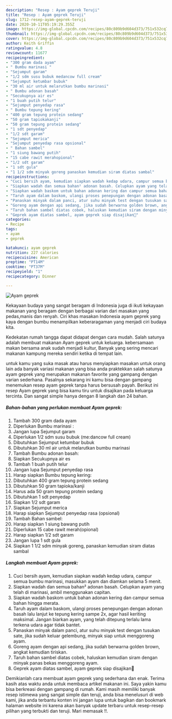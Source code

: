 ```yaml
---
description: "Resep : Ayam geprek Teruji"
title: "Resep : Ayam geprek Teruji"
slug: 1712-resep-ayam-geprek-teruji
date: 2020-10-11T05:19:29.355Z
image: https://img-global.cpcdn.com/recipes/80c809b9d604d373/751x532cq70/ayam-geprek-foto-resep-utama.jpg
thumbnail: https://img-global.cpcdn.com/recipes/80c809b9d604d373/751x532cq70/ayam-geprek-foto-resep-utama.jpg
cover: https://img-global.cpcdn.com/recipes/80c809b9d604d373/751x532cq70/ayam-geprek-foto-resep-utama.jpg
author: Keith Griffin
ratingvalue: 4.8
reviewcount: 11677
recipeingredient:
- "300 gram dada ayam"
- " Bumbu marinasi "
- "Sejumput garam"
- "1/2 sdm susu bubuk medancow full cream"
- "Sejumput ketumbar bubuk"
- "30 ml air untuk melarutkan bumbu marinasi"
- " Bumbu adonan basah"
- "Secukupnya air es"
- "1 buah putih telur"
- "Sejumput penyedap rasa"
- " Bumbu tepung kering"
- "400 gram tepung protein sedang"
- "50 gram tapiokakanji"
- "50 gram tepung protein sedang"
- "1 sdt penyedap"
- "1/2 sdt garam"
- "Sejumput merica"
- "Sejumput penyedap rasa opsional"
- " Bahan sambel"
- "1 siung bawang putih"
- "15 cabe rawit merahopional"
- "1/2 sdt garam"
- "1 sdt gula"
- "1 1/2 sdm minyak goreng panaskan kemudian siram diatas sambal"
recipeinstructions:
- "Cuci bersih ayam, kemudian siapkan wadah kedap udara, campur semua bumbu marinasi, masukkan ayam dan diamkan selama 5 menit."
- "Siapkan wadah dan semua bahan² adonan basah. Celupkan ayam yang telah di marinasi, ambil menggunakan capitan."
- "Siapkan wadah baskom untuk bahan adonan kering dan campur semua bahan hingga merata."
- "Taruh ayam dalam baskom, ulangi proses penepungan dengan adonan basah lalu lanjut ke tepung kering sampe 2x, agar hasil keriting maksimal. Jangan biarkan ayam, yang telah ditepung terlalu lama terkena udara agar tidak bantet."
- "Panaskan minyak dalam panci, atur suhu minyak test dengan tusukan sate, jika sudah keluar gelembung, minyak siap untuk menggoreng ayam."
- "Goreng ayam dengan api sedang, jika sudah berwarna golden brown, angkat kemudian tiriskan."
- "Taruh bahan sambel diatas cobek, haluskan kemudian siram dengan minyak panas bekas menggoreng ayam."
- "Geprek ayam diatas sambel, ayam geprek siap disajikan🥰"
categories:
- Recipe
tags:
- ayam
- geprek

katakunci: ayam geprek 
nutrition: 227 calories
recipecuisine: American
preptime: "PT14M"
cooktime: "PT37M"
recipeyield: "1"
recipecategory: Dinner

---
```



![Ayam geprek](https://img-global.cpcdn.com/recipes/80c809b9d604d373/751x532cq70/ayam-geprek-foto-resep-utama.jpg)

Kekayaan budaya yang sangat beragam di Indonesia juga di ikuti kekayaan makanan yang beragam dengan berbagai varian dari masakan yang pedas,manis dan renyah. Ciri khas masakan Indonesia ayam geprek yang kaya dengan bumbu menampilkan keberaragaman yang menjadi ciri budaya kita.




Kedekatan rumah tangga dapat didapat dengan cara mudah. Salah satunya adalah membuat makanan Ayam geprek untuk keluarga. kebersamaan makan bersama anak sudah menjadi kultur, Banyak yang sering mencari makanan kampung mereka sendiri ketika di tempat lain.

untuk kamu yang suka masak atau harus menyiapkan masakan untuk orang lain ada banyak variasi makanan yang bisa anda praktekkan salah satunya ayam geprek yang merupakan makanan favorite yang gampang dengan varian sederhana. Pasalnya sekarang ini kamu bisa dengan gampang menemukan resep ayam geprek tanpa harus bersusah payah.
Berikut ini resep Ayam geprek yang bisa kamu tiru untuk disajikan pada keluarga tercinta. Dan sangat simple hanya dengan 8 langkah dan 24 bahan.


<!--inarticleads1-->

##### Bahan-bahan yang perlukan membuat Ayam geprek:

1. Tambah 300 gram dada ayam
1. Diperlukan  Bumbu marinasi :
1. Jangan lupa Sejumput garam
1. Diperlukan 1/2 sdm susu bubuk (me:dancow full cream)
1. Dibutuhkan Sejumput ketumbar bubuk
1. Dibutuhkan 30 ml air untuk melarutkan bumbu marinasi
1. Tambah  Bumbu adonan basah:
1. Siapkan Secukupnya air es
1. Tambah 1 buah putih telur
1. Jangan lupa Sejumput penyedap rasa
1. Harap siapkan  Bumbu tepung kering:
1. Dibutuhkan 400 gram tepung protein sedang
1. Dibutuhkan 50 gram tapioka/kanji
1. Harus ada 50 gram tepung protein sedang
1. Dibutuhkan 1 sdt penyedap
1. Siapkan 1/2 sdt garam
1. Siapkan Sejumput merica
1. Harap siapkan Sejumput penyedap rasa (opsional)
1. Tambah  Bahan sambel:
1. Harap siapkan 1 siung bawang putih
1. Diperlukan 15 cabe rawit merah(opional)
1. Harap siapkan 1/2 sdt garam
1. Jangan lupa 1 sdt gula
1. Siapkan 1 1/2 sdm minyak goreng, panaskan kemudian siram diatas sambal




<!--inarticleads2-->

##### Langkah membuat  Ayam geprek:

1. Cuci bersih ayam, kemudian siapkan wadah kedap udara, campur semua bumbu marinasi, masukkan ayam dan diamkan selama 5 menit.
1. Siapkan wadah dan semua bahan² adonan basah. Celupkan ayam yang telah di marinasi, ambil menggunakan capitan.
1. Siapkan wadah baskom untuk bahan adonan kering dan campur semua bahan hingga merata.
1. Taruh ayam dalam baskom, ulangi proses penepungan dengan adonan basah lalu lanjut ke tepung kering sampe 2x, agar hasil keriting maksimal. Jangan biarkan ayam, yang telah ditepung terlalu lama terkena udara agar tidak bantet.
1. Panaskan minyak dalam panci, atur suhu minyak test dengan tusukan sate, jika sudah keluar gelembung, minyak siap untuk menggoreng ayam.
1. Goreng ayam dengan api sedang, jika sudah berwarna golden brown, angkat kemudian tiriskan.
1. Taruh bahan sambel diatas cobek, haluskan kemudian siram dengan minyak panas bekas menggoreng ayam.
1. Geprek ayam diatas sambel, ayam geprek siap disajikan🥰




Demikianlah cara membuat ayam geprek yang sederhana dan enak. Terima kasih atas waktu anda untuk membaca artikel makanan ini. Saya yakin kamu bisa berkreasi dengan gampang di rumah. Kami masih memiliki banyak resep istimewa yang sangat simple dan teruji, anda bisa menelusuri di web kami, jika anda terbantu konten ini jangan lupa untuk bagikan dan bookmark halaman website ini karena akan banyak update terbaru untuk resep-resep pilihan yang terbukti dan teruji. Mari memasak !!. 
